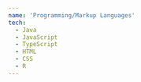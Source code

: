 ```yaml
---
name: 'Programming/Markup Languages'
tech:
  - Java
  - JavaScript
  - TypeScript
  - HTML
  - CSS
  - R
---
```


